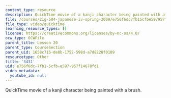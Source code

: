 ```yaml
---
content_type: resource
description: QuickTime movie of a kanji character being painted with a brush.
file: /courses/21g-504-japanese-iv-spring-2009/e756f6dc7fb15cfbe597957f14678fd1_3431.mov
file_type: video/quicktime
learning_resource_types: []
license: https://creativecommons.org/licenses/by-nc-sa/4.0/
ocw_type: OCWFile
parent_title: Lesson 20
parent_type: CourseSection
parent_uid: 1658c715-de8b-1752-598d-a7d8228f0109
resourcetype: Other
title: '3431'
uid: e756f6dc-7fb1-5cfb-e597-957f14678fd1
video_metadata:
  youtube_id: null
---
```

QuickTime movie of a kanji character being painted with a brush.